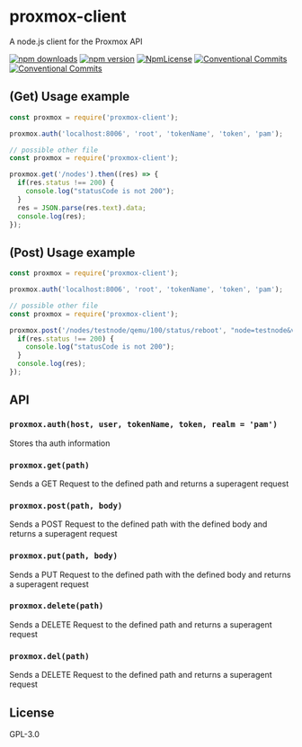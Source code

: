 # proxmox-client
A node.js client for the Proxmox API

<p>
<a href="https://www.npmjs.com/package/proxmox-client" rel="nofollow"><img src="https://img.shields.io/npm/dw/proxmox-client.svg?logo=npm" alt="npm downloads" style="max-width:100%;"></a>
<a href="https://www.npmjs.com/package/proxmox-client" rel="nofollow"><img src="https://img.shields.io/npm/v/proxmox-client.svg?logo=npm" alt="npm version" style="max-width:100%;"></a>
<a href="https://github.com/BeefoIO/proxmox-client/blob/master/LICENSE" rel="nofollow"><img src="https://img.shields.io/npm/l/proxmox-client.svg?logo=github" alt="NpmLicense"></a>
<a href="https://github.com/BeefoIO/proxmox-client/blob/master/" rel="nofollow"><img src="https://img.shields.io/badge/Accepting%20Commits-True-green.svg" alt="Conventional Commits"></a>
<a href="https://github.com/BeefoIO/proxmox-client/blob/master/" rel="nofollow"><img src="https://img.shields.io/github/package-json/v/BeefoIO/proxmox-client.svg" alt="Conventional Commits"></a>

## (Get) Usage example

```js
const proxmox = require('proxmox-client');

proxmox.auth('localhost:8006', 'root', 'tokenName', 'token', 'pam');

// possible other file
const proxmox = require('proxmox-client');

proxmox.get('/nodes').then((res) => {
  if(res.status !== 200) {
    console.log("statusCode is not 200");
  }
  res = JSON.parse(res.text).data;
  console.log(res);
});
```

## (Post) Usage example

```js
const proxmox = require('proxmox-client');

proxmox.auth('localhost:8006', 'root', 'tokenName', 'token', 'pam');

// possible other file
const proxmox = require('proxmox-client');

proxmox.post('/nodes/testnode/qemu/100/status/reboot', "node=testnode&vmid=100&timeout=15000").then((res) => {
  if(res.status !== 200) {
    console.log("statusCode is not 200");
  }
  console.log(res);
});
```

## API

### `proxmox.auth(host, user, tokenName, token, realm = 'pam')`

Stores tha auth information

### `proxmox.get(path)`

Sends a GET Request to the defined path and returns a superagent request

### `proxmox.post(path, body)`

Sends a POST Request to the defined path with the defined body and returns a superagent request

### `proxmox.put(path, body)`

Sends a PUT Request to the defined path with the defined body and returns a superagent request

### `proxmox.delete(path)`

Sends a DELETE Request to the defined path and returns a superagent request

### `proxmox.del(path)`

Sends a DELETE Request to the defined path and returns a superagent request

## License

GPL-3.0
